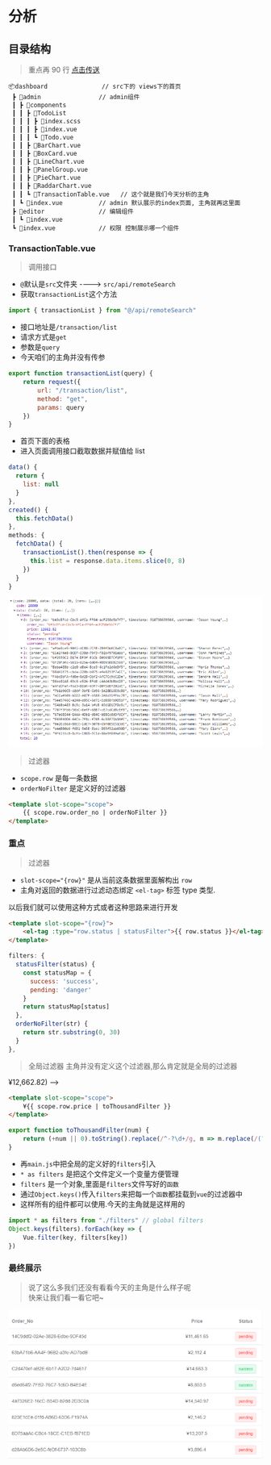 # 分析

## 目录结构

> 重点再 90 行 [点击传送](#重点)

```·
📦dashboard               // src下的 views下的首页
 ┣ 📂admin                // admin组件
 ┃ ┣ 📂components
 ┃ ┃ ┣ 📂TodoList
 ┃ ┃ ┃ ┣ 📜index.scss
 ┃ ┃ ┃ ┣ 📜index.vue
 ┃ ┃ ┃ ┗ 📜Todo.vue
 ┃ ┃ ┣ 📜BarChart.vue
 ┃ ┃ ┣ 📜BoxCard.vue
 ┃ ┃ ┣ 📜LineChart.vue
 ┃ ┃ ┣ 📜PanelGroup.vue
 ┃ ┃ ┣ 📜PieChart.vue
 ┃ ┃ ┣ 📜RaddarChart.vue
 ┃ ┃ ┗ 📜TransactionTable.vue   // 这个就是我们今天分析的主角
 ┃ ┗ 📜index.vue          // admin 默认展示的index页面, 主角就再这里面
 ┣ 📂editor               // 编辑组件
 ┃ ┗ 📜index.vue
 ┗ 📜index.vue            // 权限 控制展示哪一个组件
```

### TransactionTable.vue

> 调用接口

- `@`默认是`src`文件夹 ----> `src/api/remoteSearch`
- 获取`transactionList`这个方法

```js
import { transactionList } from "@/api/remoteSearch"
```

- 接口地址是`/transaction/list`
- 请求方式是`get`
- 参数是`query`
- 今天咱们的主角并没有传参

```js
export function transactionList(query) {
	return request({
		url: "/transaction/list",
		method: "get",
		params: query
	})
}
```

- 首页下面的表格
- 进入页面调用接口截取数据并赋值给 list

```js
data() {
  return {
    list: null
  }
},
created() {
  this.fetchData()
},
methods: {
  fetchData() {
    transactionList().then(response => {
      this.list = response.data.items.slice(0, 8)
    })
  }
}
```

![Image text](./img/tableDataList.jpg)

> 过滤器

- `scope.row` 是每一条数据
- `orderNoFilter` 是定义好的过滤器

<!-- 对字符串截取只要前三十 -->

```html
<template slot-scope="scope">
	{{ scope.row.order_no | orderNoFilter }}
</template>
```

### 重点

> 过滤器

- `slot-scope="{row}"` 是从当前这条数据里面解构出 `row`
- 主角对返回的数据进行过滤动态绑定 `<el-tag>` 标签 type 类型.

以后我们就可以使用这种方式或者这种思路来进行开发

```html
<template slot-scope="{row}">
	<el-tag :type="row.status | statusFilter">{{ row.status }}</el-tag>
</template>
```

```js
filters: {
  statusFilter(status) {
    const statusMap = {
      success: 'success',
      pending: 'danger'
    }
    return statusMap[status]
  },
  orderNoFilter(str) {
    return str.substring(0, 30)
  }
},
```

> 全局过滤器
> 主角并没有定义这个过滤器,那么肯定就是全局的过滤器

<!-- 对数据进行正则匹配并返回( price: 12662.82 ----> ¥12,662.82) -->

```html
<template slot-scope="scope">
	¥{{ scope.row.price | toThousandFilter }}
</template>
```

```js
export function toThousandFilter(num) {
	return (+num || 0).toString().replace(/^-?\d+/g, m => m.replace(/(?=(?!\b)(\d{3})+$)/g, ","))
}
```

- 再`main.js`中把全局的定义好的`filters`引入
- `* as filters` 是把这个文件定义一个变量方便管理
- `filters` 是一个对象,里面是`filters`文件写好的`函数`
- 通过`Object.keys()`传入`filters`来把每一个`函数`都挂载到`vue`的过滤器中
- 这样所有的组件都可以使用.今天的主角就是这样用的

```js
import * as filters from "./filters" // global filters
Object.keys(filters).forEach(key => {
	Vue.filter(key, filters[key])
})
```

### 最终展示

> 说了这么多我们还没有看看今天的主角是什么样子呢\
> 快来让我们看一看它吧~

![Image text](./img/showTable.jpg)
